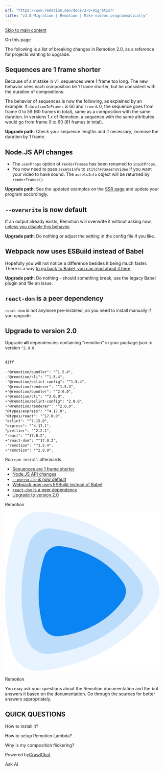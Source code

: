 ```yaml
---
url: "https://www.remotion.dev/docs/2-0-migration"
title: "v2.0 Migration | Remotion | Make videos programmatically"
---
```


[Skip to main content](https://www.remotion.dev/docs/2-0-migration#__docusaurus_skipToContent_fallback)

On this page

The following is a list of breaking changes in Remotion 2.0, as a reference for projects wanting to upgrade.

## Sequences are 1 frame shorter [​](https://www.remotion.dev/docs/2-0-migration\#sequences-are-1-frame-shorter "Direct link to Sequences are 1 frame shorter")

Because of a mistake in v1, sequences were 1 frame too long. The new behavior sees each composition be 1 frame shorter, but be consistent with the duration of compositions.

The behavior of sequences is now the following, as explained by an example: If `durationInFrames` is 60 and `from` is 0, the sequence goes from frame 0 to 59 (60 frames in total), same as a composition with the same duration. In versions 1.x of Remotion, a sequence with the same attributes would go from frame 0 to 60 (61 frames in total).

**Upgrade path**: Check your sequence lengths and if necessary, increase the duration by 1 frame.

## Node.JS API changes [​](https://www.remotion.dev/docs/2-0-migration\#nodejs-api-changes "Direct link to Node.JS API changes")

- The `userProps` option of `renderFrames` has been renamed to `inputProps`.
- You now need to pass `assetsInfo` to `stitchFramesToVideo` if you want your video to have sound. The `assetsInfo` object will be returned by `renderFrames()`.

**Upgrade path**: See the updated examples on the [SSR page](https://www.remotion.dev/docs/ssr) and update your program accordingly.

## `--overwrite` is now default [​](https://www.remotion.dev/docs/2-0-migration\#--overwrite-is-now-default "Direct link to --overwrite-is-now-default")

If an output already exists, Remotion will overwrite it without asking now, [unless you disable this behavior](https://www.remotion.dev/docs/config#setoverwriteoutput).

**Upgrade path**: Do nothing or adjust the setting in the config file if you like.

## Webpack now uses ESBuild instead of Babel [​](https://www.remotion.dev/docs/2-0-migration\#webpack-now-uses-esbuild-instead-of-babel "Direct link to Webpack now uses ESBuild instead of Babel")

Hopefully you will not notice a difference besides it being much faster. There is a way [to go back to Babel, you can read about it here](https://www.remotion.dev/docs/legacy-babel)

**Upgrade path**: Do nothing - should something break, use the legacy Babel plugin and file an issue.

## `react-dom` is a peer dependency [​](https://www.remotion.dev/docs/2-0-migration\#react-dom-is-a-peer-dependency "Direct link to react-dom-is-a-peer-dependency")

`react-dom` is not anymore pre-installed, so you need to install manually if you upgrade.

## Upgrade to version 2.0 [​](https://www.remotion.dev/docs/2-0-migration\#upgrade-to-version-20 "Direct link to Upgrade to version 2.0")

Upgrade **all** dependencies containing "remotion" in your package.json to version `^2.0.0`.

```

diff

-"@remotion/bundler": "^1.5.4",
-"@remotion/cli": "^1.5.4",
-"@remotion/eslint-config": "^1.5.4",
-"@remotion/renderer": "^1.5.4",
+"@remotion/bundler": "^2.0.0",
+"@remotion/cli": "^2.0.0",
+"@remotion/eslint-config": "2.0.0",
+"@remotion/renderer": "^2.0.0",
"@types/express": "^4.17.9",
"@types/react": "^17.0.0",
"eslint": "^7.15.0",
"express": "^4.17.1",
"prettier": "^2.2.1",
"react": "^17.0.2",
+"react-dom": "^17.0.2",
-"remotion": "^1.5.4",
+"remotion": "^2.0.0",
```

Run `npm install` afterwards.

- [Sequences are 1 frame shorter](https://www.remotion.dev/docs/2-0-migration#sequences-are-1-frame-shorter)
- [Node.JS API changes](https://www.remotion.dev/docs/2-0-migration#nodejs-api-changes)
- [`--overwrite` is now default](https://www.remotion.dev/docs/2-0-migration#--overwrite-is-now-default)
- [Webpack now uses ESBuild instead of Babel](https://www.remotion.dev/docs/2-0-migration#webpack-now-uses-esbuild-instead-of-babel)
- [`react-dom` is a peer dependency](https://www.remotion.dev/docs/2-0-migration#react-dom-is-a-peer-dependency)
- [Upgrade to version 2.0](https://www.remotion.dev/docs/2-0-migration#upgrade-to-version-20)

Remotion

![Logo](https://raw.githubusercontent.com/remotion-dev/brand/refs/heads/main/logo.svg)

Remotion

You may ask your questions about the Remotion documentation and the bot answers it based on the documentation. Go through the sources for better answers appropriately.

## QUICK QUESTIONS

How to install it?

How to setup Remotion Lambda?

Why is my composition flickering?

Powered by[CrawlChat](https://crawlchat.app/?ref=powered-by-remotion)

Ask AI